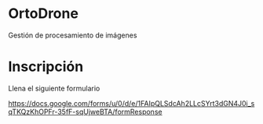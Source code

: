 # OrtoDrone
Gestión de procesamiento de imágenes

# Inscripción
Llena el siguiente formulario 

https://docs.google.com/forms/u/0/d/e/1FAIpQLSdcAh2LLcSYrt3dGN4J0i_sqTKQzKhOPFr-35fF-sqUjweBTA/formResponse
